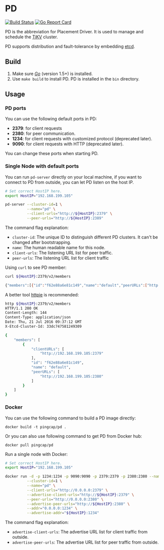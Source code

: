 # PD 

[![Build Status](https://travis-ci.org/pingcap/pd.svg?branch=master)](https://travis-ci.org/pingcap/pd)
[![Go Report Card](https://goreportcard.com/badge/github.com/pingcap/pd)](https://goreportcard.com/report/github.com/pingcap/pd)

PD is the abbreviation for Placement Driver. It is used to manage and schedule the [TiKV](https://github.com/pingcap/tikv) cluster. 

PD supports distribution and fault-tolerance by embedding [etcd](https://github.com/coreos/etcd). 

## Build

1. Make sure [​*Go*​](https://golang.org/) (version 1.5+) is installed.
2. Use `make build` to install PD. PD is installed in the `bin` directory. 

## Usage

### PD ports

You can use the following default ports in PD:

+ **2379**: for client requests 
+ **2380**: for peer communication.
+ **1234**: for client requests with customized protocol (deprecated later).
+ **9090**: for client requests with HTTP (deprecated later).

You can change these ports when starting PD.

### Single Node with default ports

You can run `pd-server` directly on your local machine, if you want to connect to PD from outside, 
you can let PD listen on the host IP.

```bash
# Set correct HostIP here. 
export HostIP="192.168.199.105"

pd-server --cluster-id=1 \
          --name="pd" \
          --client-urls="http://${HostIP}:2379" \
          --peer-urls="http://${HostIP}:2389"
```

The command flag explanation:

+ `cluster-id`: The unique ID to distinguish different PD clusters. It can't be changed after bootstrapping.  
+ `name`: The human readable name for this node. 
+ `client-urls`: The listening URL list for peer traffic.
+ `peer-urls`: The listening URL list for client traffic

Using `curl` to see PD member:

```bash
curl ${HostIP}:2379/v2/members

{"members":[{"id":"f62e88a6e81c149","name":"default","peerURLs":["http://192.168.199.105:2380"],"clientURLs":["http://192.168.199.105:2379"]}]}
```

A better tool [httpie](https://github.com/jkbrzt/httpie) is recommended:

```bash
http ${HostIP}:2379/v2/members
HTTP/1.1 200 OK
Content-Length: 144
Content-Type: application/json
Date: Thu, 21 Jul 2016 09:37:12 GMT
X-Etcd-Cluster-Id: 33dc747581249309

{
    "members": [
        {
            "clientURLs": [
                "http://192.168.199.105:2379"
            ], 
            "id": "f62e88a6e81c149", 
            "name": "default", 
            "peerURLs": [
                "http://192.168.199.105:2380"
            ]
        }
    ]
}
```

### Docker

You can use the following command to build a PD image directly:

```
docker build -t pingcap/pd .
```

Or you can also use following command to get PD from Docker hub:

```
docker pull pingcap/pd
```

Run a single node with Docker: 

```bash
# Set correct HostIP here. 
export HostIP="192.168.199.105"

docker run -d -p 1234:1234 -p 9090:9090 -p 2379:2379 -p 2380:2380 --name pd pingcap/pd \
          --cluster-id=1 \
          --name="pd" \
          --client-urls="http://0.0.0.0:2379" \
          --advertise-client-urls="http://${HostIP}:2379" \
          --peer-urls="http://0.0.0.0:2380" \
          --advertise-peer-urls="http://${HostIP}:2380" \
          --addr="0.0.0.0:1234" \
          --advertise-addr="${HostIP}:1234"
```


The command flag explanation:

+ `advertise-client-urls`: The advertise URL list for client traffic from outside.
+ `advertise-peer-urls`: The advertise URL list for peer traffic from outside.
